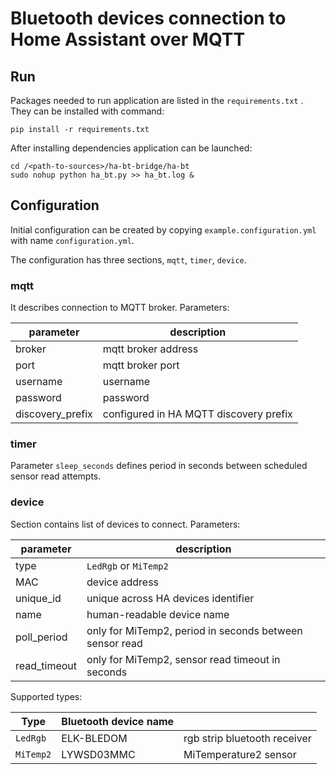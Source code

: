 # Bluetooth devices connection to Home Assistant over MQTT

## Run

Packages needed to run application are listed in the `requirements.txt` .
They can be installed with command:
```
pip install -r requirements.txt
```
After installing dependencies application can be launched:

```
cd /<path-to-sources>/ha-bt-bridge/ha-bt
sudo nohup python ha_bt.py >> ha_bt.log &
```

## Configuration

Initial configuration can be created by copying `example.configuration.yml` with name `configuration.yml`.

The configuration has three sections, `mqtt`, `timer`, `device`.

### mqtt

It describes connection to MQTT broker. Parameters:

| parameter      | description                            |
|----------------|----------------------------------------|
|broker          | mqtt broker address                    |
|port            | mqtt broker port                       |
|username        | username                               |
|password        | password                               |
|discovery_prefix| configured in HA MQTT discovery prefix |

### timer

Parameter `sleep_seconds` defines period in seconds between scheduled sensor read attempts.

### device

Section contains list of devices to connect. Parameters:

| parameter    | description                                            |
|--------------|--------------------------------------------------------|
| type         | `LedRgb` or `MiTemp2`                                  |
| MAC          | device address                                         |
| unique_id    | unique across HA devices identifier                    |
| name         | human-readable device name                             |
| poll_period  | only for MiTemp2, period in seconds between sensor read|
| read_timeout | only for MiTemp2, sensor read timeout in seconds       |

Supported types:

| Type      | Bluetooth device name |                              |
|-----------|-----------------------|------------------------------|
| `LedRgb`  | ELK-BLEDOM            | rgb strip bluetooth receiver |
| `MiTemp2` | LYWSD03MMC            | MiTemperature2 sensor        |

